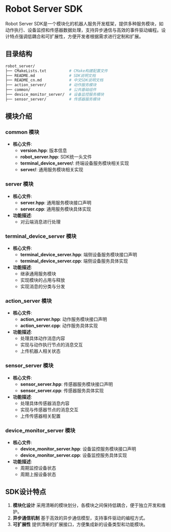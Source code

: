 # Robot Server SDK
Robot Server SDK是一个模块化的机器人服务开发框架，提供多种服务模块，如动作执行、设备监控和传感器数据处理，支持异步通信与高效的事件驱动编程。设计特点强调低耦合和可扩展性，方便开发者根据需求进行定制和扩展。

## 目录结构

```bash
robot_server/
├── CMakeLists.txt          # CMake构建配置文件
├── README.md               # SDK说明文档
├── README_cn.md            # 中文SDK说明文档
├── action_server/          # 动作服务模块
├── common/                 # 公共基础组件
├── device_monitor_server/  # 设备监控服务模块
├── sensor_server/          # 传感器服务模块
```

## 模块介绍
### common 模块
- **核心文件**:
  - **version.hpp**: 版本信息
  - **robot_server.hpp**: SDK统一头文件
  - **terminal_device_server/**: 终端设备服务模块相关实现
  - **server/**: 通用服务模块相关实现

### server 模块
- **核心文件**:
  - **server.hpp**: 通用服务模块接口声明
  - **server.cpp**: 通用服务模块具体实现
- **功能描述**:
  - 对云端消息进行处理
  
### terminal_device_server 模块
- **核心文件**:
  - **terminal_device_server.hpp**: 端侧设备服务模块接口声明
  - **terminal_device_server.cpp**: 端侧设备服务具体实现
- **功能描述**:
  - 继承通用服务模块
  - 实现模块的占用与释放
  - 实现消息的分类与分发
  
### action_server 模块
- **核心文件**:
  - **action_server.hpp**: 动作服务模块接口声明
  - **action_server.cpp**: 动作服务具体实现
- **功能描述**:
  - 处理具体动作消息内容
  - 实现与动作执行节点的消息交互
  - 上传机器人相关状态

### sensor_server 模块
- **核心文件**:
  - **sensor_server.hpp**: 传感器服务模块接口声明
  - **sensor_server.cpp**: 传感器服务具体实现
- **功能描述**:
  - 处理具体传感器消息内容
  - 实现与传感器节点的消息交互
  - 上传传感器相关配置
  
### device_monitor_server 模块
- **核心文件**:
  - **device_monitor_server.hpp**: 设备监控服务模块接口声明
  - **device_monitor_server.cpp**: 设备监控服务具体实现
- **功能描述**:
  - 周期监控设备状态
  - 周期上报设备状态

## SDK设计特点
1. **模块化设计**
   采用清晰的模块划分，各模块之间保持低耦合，便于独立开发和维护。
2. **异步通信机制**
   基于高效的异步通信模型，支持事件驱动的编程方式。
3. **可扩展性**
   提供清晰的扩展接口，方便集成新的设备类型和功能模块。
